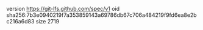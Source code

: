 version https://git-lfs.github.com/spec/v1
oid sha256:7b3e0940219f7a353859143a69786db67c706a484219f9fd6ea8e2bc216a6d83
size 2719
